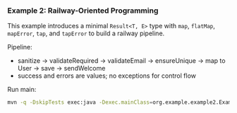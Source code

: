 ### Example 2: Railway-Oriented Programming

This example introduces a minimal `Result<T, E>` type with `map`, `flatMap`, `mapError`, `tap`, and `tapError` to build a railway pipeline.

Pipeline:
- sanitize → validateRequired → validateEmail → ensureUnique → map to User → save → sendWelcome
- success and errors are values; no exceptions for control flow

Run main:
```bash
mvn -q -DskipTests exec:java -Dexec.mainClass=org.example.example2.Example2Main
```

